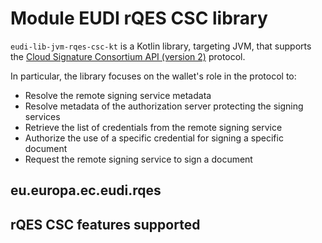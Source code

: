 # Module EUDI rQES CSC library

`eudi-lib-jvm-rqes-csc-kt` is a Kotlin library, targeting JVM, that supports the [Cloud Signature Consortium API (version 2)](https://cloudsignatureconsortium.org/wp-content/uploads/2023/04/csc-api-v2.0.0.2.pdf) protocol.

In particular, the library focuses on the wallet's role in the protocol to:
- Resolve the remote signing service metadata
- Resolve metadata of the authorization server protecting the signing services
- Retrieve the list of credentials from the remote signing service
- Authorize the use of a specific credential for signing a specific document
- Request the remote signing service to sign a document

## eu.europa.ec.eudi.rqes

## rQES CSC features supported
